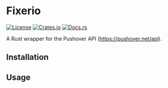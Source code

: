 Fixerio
=========================
[![License](https://img.shields.io/github/license/sb89/pushover.svg)]()
[![Crates.io](https://img.shields.io/crates/v/pushover.svg)](https://crates.io/crates/pushover)
[![Docs.rs](https://docs.rs/pushover/badge.svg)](https://docs.rs/pushover)

A Rust wrapper for the Pushover API (https://pushover.net/api).

## Installation

## Usage